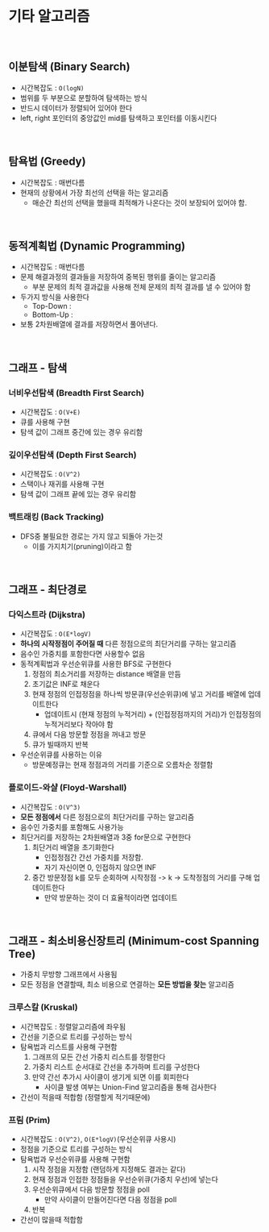 # 기타 알고리즘

<br>

## 이분탐색 (Binary Search)

- 시간복잡도 : `O(logN)`
- 범위를 두 부분으로 분할하여 탐색하는 방식
- 반드시 데이터가 정렬되어 있어야 한다
- left, right 포인터의 중앙값인 mid를 탐색하고 포인터를 이동시킨다

<br>

## 탐욕법 (Greedy)

- 시간복잡도 : 매번다름
- 현재의 상황에서 가장 최선의 선택을 하는 알고리즘
    - 매순간 최선의 선택을 했을때 최적해가 나온다는 것이 보장되어 있어야 함.

<br>

## 동적계획법 (Dynamic Programming)

- 시간복잡도 : 매번다름
- 문제 해결과정의 결과들을 저장하여 중복된 행위를 줄이는 알고리즘
    - 부분 문제의 최적 결과값을 사용해 전체 문제의 최적 결과를 낼 수 있어야 함
- 두가지 방식을 사용한다
    - Top-Down : 
    - Bottom-Up : 
- 보통 2차원배열에 결과를 저장하면서 풀어낸다.

<br>

## 그래프 - 탐색

### 너비우선탐색 (Breadth First Search)

- 시간복잡도 : `O(V+E)`
- 큐를 사용해 구현
- 탐색 값이 그래프 중간에 있는 경우 유리함

### 깊이우선탐색 (Depth First Search)

- 시간복잡도 : `O(V^2)`
- 스택이나 재귀를 사용해 구현
- 탐색 값이 그래프 끝에 있는 경우 유리함

### 백트래킹 (Back Tracking)

- DFS중 불필요한 경로는 가지 않고 되돌아 가는것
    - 이를 가지치기(pruning)이라고 함

<br>

## 그래프 - 최단경로

### 다익스트라 (Dijkstra)

- 시간복잡도 : `O(E*logV)`
- **하나의 시작정점이 주어질 때** 다른 정점으로의 최단거리를 구하는 알고리즘
- 음수인 가중치를 포함한다면 사용할수 없음
- 동적계획법과 우선순위큐를 사용한 BFS로 구현한다
    1. 정점의 최소거리를 저장하는 distance 배열을 만듬
    2. 초기값은 INF로 채운다
    3. 현재 정점의 인접정점을 하나씩 방문큐(우선순위큐)에 넣고 거리를 배열에 업데이트한다
        - 업데이트시 (현재 정점의 누적거리) + (인접정점까지의 거리)가 인접정점의 누적거리보다 작아야 함
    4. 큐에서 다음 방문할 정점을 꺼내고 방문
    5. 큐가 빌때까지 반복
- 우선순위큐를 사용하는 이유
    - 방문예정큐는 현재 정점과의 거리를 기준으로 오름차순 정렬함

### 플로이드-와샬 (Floyd-Warshall)

- 시간복잡도 : `O(V^3)`
- **모든 정점에서** 다른 정점으로의 최단거리를 구하는 알고리즘
- 음수인 가중치를 포함해도 사용가능
- 최단거리를 저장하는 2차원배열과 3중 for문으로 구현한다
    1. 최단거리 배열을 초기화한다  
        - 인접정점간 간선 가중치를 저장함. 
        - 자기 자신이면 0, 인접하지 않으면 INF
    2. 중간 방문정점 k를 모두 순회하며 시작정점 -> k -> 도착정점의 거리를 구해 업데이트한다
        - 만약 방문하는 것이 더 효율적이라면 업데이트

<br>

## 그래프 - 최소비용신장트리 (Minimum-cost Spanning Tree)

- 가중치 무방향 그래프에서 사용됨
- 모든 정점을 연결할때, 최소 비용으로 연결하는 **모든 방법을 찾는** 알고리즘

### 크루스칼 (Kruskal) 

- 시간복잡도 : 정렬알고리즘에 좌우됨
- 간선을 기준으로 트리를 구성하는 방식
- 탐욕법과 리스트를 사용해 구현함
    1. 그래프의 모든 간선 가중치 리스트를 정렬한다
    2. 가중치 리스트 순서대로 간선을 추가하며 트리를 구성한다
    3. 만약 간선 추가시 사이클이 생기게 되면 이를 회피한다 
        - 사이클 발생 여부는 Union-Find 알고리즘을 통해 검사한다
- 간선이 적을때 적합함 (정렬할게 적기때문에)

### 프림 (Prim)

- 시간복잡도 : `O(V^2)`, `O(E*logV)`(우선순위큐 사용시)
- 정점을 기준으로 트리를 구성하는 방식
- 탐욕법과 우선순위큐를 사용해 구현함
    1. 시작 정점을 지정함 (랜덤하게 지정해도 결과는 같다)
    2. 현재 정점과 인접한 정점들을 우선순위큐(가중치 우선)에 넣는다
    3. 우선순위큐에서 다음 방문할 정점을 poll
        - 만약 사이클이 만들어진다면 다음 정점을 poll
    4. 반복
- 간선이 많을때 적합함

<br>
